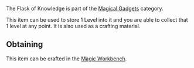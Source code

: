 The Flask of Knowledge is part of the [Magical Gadgets](https://github.com/Slimefun/Slimefun4/wiki/Magical-Gadgets) category.

This item can be used to store 1 Level into it and you are able to collect that 1 level at any point. It is also used as a crafting material.

## Obtaining
This item can be crafted in the [Magic Workbench](https://github.com/Slimefun/Slimefun4/wiki/Magic-Workbench).
